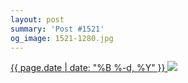 ```yaml
---
layout: post
summary: 'Post #1521'
og_image: 1521-1280.jpg
---
```


<p>
 <time>
  <a href="/1521">
   {{ page.date | date: "%B %-d, %Y" }}
  </a>
 </time>
 <a href="/1521">
  <img sizes="(min-width: 700px) 50vw, calc(100vw - 2rem)" src="{{ site.assets_url }}/1521-640.jpg" srcset="{{ site.assets_url }}/1521-320.jpg 320w, {{ site.assets_url }}/1521-640.jpg 640w, {{ site.assets_url }}/1521-960.jpg 960w, {{ site.assets_url }}/1521-1280.jpg 1280w"/>
 </a>
</p>

